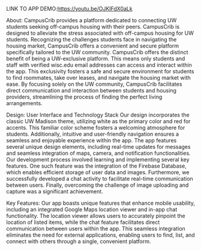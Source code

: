 LINK TO APP DEMO:https://youtu.be/OJKIFdX0aLk

About:
CampusCrib provides a platform dedicated to connecting UW students seeking off-campus housing with their peers.
CampusCrib is designed to alleviate the stress associated with off-campus housing for UW students. Recognizing the challenges students face in navigating the housing market, CampusCrib offers a convenient and secure platform specifically tailored to the UW community.
CampusCrib offers the distinct benefit of being a UW-exclusive platform. This means only students and staff with verified wisc.edu email addresses can access and interact within the app. This exclusivity fosters a safe and secure environment for students to find roommates, take over leases, and navigate the housing market with ease. By focusing solely on the UW community, CampusCrib facilitates direct communication and interaction between students and housing providers, streamlining the process of finding the perfect living arrangements.

Design: User Interface and Technology Stack
Our design incorporates the classic UW Madison theme, utilizing white as the primary color and red for accents. This familiar color scheme fosters a welcoming atmosphere for students. Additionally, intuitive and user-friendly navigation ensures a seamless and enjoyable experience within the app. 
The app features several unique design elements, including real-time updates for messages and seamless integration of maps, camera, and notification functionalities.
Our development process involved learning and implementing several key features. One such feature was the integration of the Firebase Database, which enables efficient storage of user data and images. Furthermore, we successfully developed a chat activity to facilitate real-time communication between users. Finally, overcoming the challenge of image uploading and capture was a significant achievement.

Key Features: Our app boasts unique features that enhance mobile usability, including an integrated Google Maps location viewer and in-app chat functionality. The location viewer allows users to accurately pinpoint the location of listed items, while the chat feature facilitates direct communication between users within the app. This seamless integration eliminates the need for external applications, enabling users to find, list, and connect with others through a single, convenient platform.

